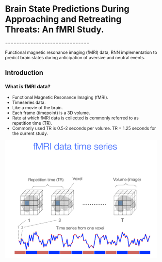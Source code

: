 # Brain State Predictions During Approaching and Retreating Threats: An fMRI Study.
==============================

Functional magnetic resonance imaging (fMRI) data, RNN implementation to predict brain states during anticipation of aversive and neutral events.


## Introduction

### What is fMRI data?

- Functional Magnetic Resonance Imaging (fMRI).
- Timeseries data.
- Like a movie of the brain.
- Each frame (timepoint) is a 3D volume.
- Rate at which fMRI data is collected is commonly referred to as repetition time (TR).
- Commonly used TR is 0.5-2 seconds per volume. TR = 1.25 seconds for the current study.

<img src="./support/images/fmridata.png" alt="fMRI data" width="500"/>
